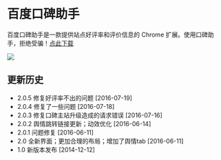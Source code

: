 # 百度口碑助手

百度口碑助手是一款提供站点好评率和评价信息的 Chrome 扩展。使用口碑助手，拒绝受骗！[点此下载](https://chrome.google.com/webstore/detail/elhlhmdgbofohgejabadfgmchigjbllp)

![](https://raw.githubusercontent.com/cgzero/koubei-assistant/master/tmp/screen-shot1.jpg)

## 更新历史

- 2.0.5 修复好评率不出的问题 [2016-07-19]
- 2.0.4 修复了一些问题 [2016-07-18]
- 2.0.3 修复口碑主站升级造成的请求错误 [2016-07-16]
- 2.0.2 舆情跳转链接更新；动效优化 [2016-06-14]
- 2.0.1 问题修复 [2016-06-11]
- 2.0 全新界面；更加合理的布局；增加了舆情tab [2016-06-11]
- 1.0 新版本发布 [2014-12-12]
